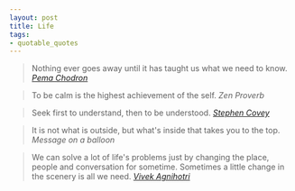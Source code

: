 ```yaml
---
layout: post
title: Life
tags:
- quotable_quotes
---
```



> Nothing ever goes away until it has taught us what we need to know.
> <cite>[Pema Chodron][1]</cite>

> To be calm is the highest achievement of the self.
> <cite>Zen Proverb</cite>

> Seek first to understand, then to be understood.
> <cite>[Stephen Covey][2]</cite>

> It is not what is outside, but what's inside that takes you to the top.
> <cite>Message on a balloon</cite>

> We can solve a lot of life's problems just by changing the place, people and conversation for sometime. Sometimes a little change in the scenery is all we need.
> <cite>[Vivek Agnihotri][3]</cite>

[1]:http://pemachodronfoundation.org/about/pema-chodron/
[2]:https://www.stephencovey.com/
[3]:https://en.wikipedia.org/wiki/Vivek_Agnihotri
